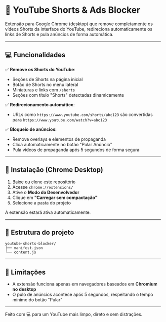 # 🚫 YouTube Shorts & Ads Blocker

Extensão para Google Chrome (desktop) que remove completamente os vídeos Shorts da interface do YouTube, redireciona automaticamente os links de Shorts e pula anúncios de forma automática.

---

## 💻 Funcionalidades

✅ **Remove os Shorts do YouTube**:
- Seções de Shorts na página inicial
- Botão de Shorts no menu lateral
- Miniaturas e links com `/shorts`
- Seções com título "Shorts" detectadas dinamicamente

✅ **Redirecionamento automático**:
- URLs como `https://www.youtube.com/shorts/abc123` são convertidas para `https://www.youtube.com/watch?v=abc123`

✅ **Bloqueio de anúncios**:
- Remove overlays e elementos de propaganda
- Clica automaticamente no botão "Pular Anúncio"
- Pula vídeos de propaganda após 5 segundos de forma segura

---

## 🧱 Instalação (Chrome Desktop)

1. Baixe ou clone este repositório
2. Acesse `chrome://extensions/`
3. Ative o **Modo do Desenvolvedor**
4. Clique em **"Carregar sem compactação"**
5. Selecione a pasta do projeto

A extensão estará ativa automaticamente.

---

## 📂 Estrutura do projeto

```
youtube-shorts-blocker/
├── manifest.json
└── content.js
```

---

## 🚧 Limitações

- A extensão funciona apenas em navegadores baseados em **Chromium no desktop**
- O pulo de anúncios acontece após 5 segundos, respeitando o tempo mínimo do botão "Pular"

---

Feito com 💻 para um YouTube mais limpo, direto e sem distrações.
